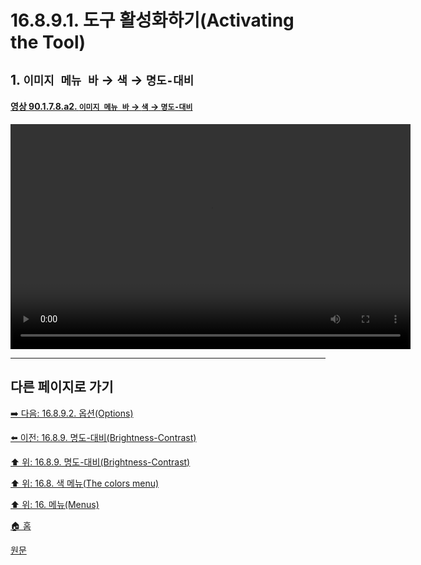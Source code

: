 # 16.8.9.1. 도구 활성화하기(Activating the Tool)

<a id="16-08-09-01-s1"></a>

## 1. `이미지 메뉴 바` → `색` → `명도-대비`

<a id="90-01-07-08-a2"></a>

#### [영상 90.1.7.8.a2. `이미지 메뉴 바` → `색` → `명도-대비`](./90-01-07-08-brightness_contrast.md#90-01-07-08-a2)
<video controls="controls" width="640" height="360" src="https://github.com/wonder13662/gimp/assets/15767104/18eaf87c-5b0c-4aae-9484-62fd9cbc02bd"></video>

***

## 다른 페이지로 가기

[➡️ 다음: 16.8.9.2. 옵션(Options)](./16-08-09-02-00-options.md)

[⬅️ 이전: 16.8.9. 명도-대비(Brightness-Contrast)](./16-08-09-00-brightness-contrast.md)

[⬆️ 위: 16.8.9. 명도-대비(Brightness-Contrast)](./16-08-09-00-brightness-contrast.md)

[⬆️ 위: 16.8. 색 메뉴(The colors menu)](./16-08-00-the-colors-menu.md)

[⬆️ 위: 16. 메뉴(Menus)](./16-00-menus.md)

[🏠 홈](./00-home.md)

[원문](https://docs.gimp.org/2.10/ko/gimp-tool-brightness-contrast.html#idm31002)